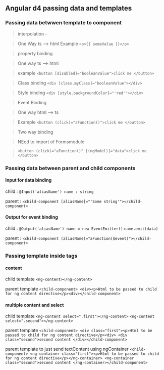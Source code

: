## Angular d4 passing data and templates 

### Passing data betwwen template to component

> interpolation - 

  > One Way ts --> html
  > Example `<p>{{ someValue }}</p>`
  
> property binding 

   > One way ts --> html
   
   > example `<button [disabled]="booleanValue">click me </button>`
   
  > Class binding `<div [class.myClass]="booleanValue"></div>`
  
  > Style binding `<div [style.backgroundColor]="'red'"></div>`
  
  
> Event Binding

  > One way html --> ts 
  
  > Example `<button (click)="aFunction()">click me </button>`
  
> Two way binding

  > NEed to import of Formsmodule
  
  > `<button (click)="aFunction()" [(ngModel)]="data">click me </button>`
  
  

### Passing data between parent and child components

#### Input for data binding
child : 
`@Input('aliasName') name : string`

parent :
`<child-component [aliasName]="'Some string'"></child-component>`


#### Output for event binding
child : 
`@Output('aliasName') name = new EventEmitter()`
`name.emit(data)`

parent :
`<child-component (aliasName)="aFunction($event)"></child-component>`


### Passing template inside tags

#### content
child template
`<ng-content></ng-content>`

parent template
`<child-component> <div><p>Html to be passed to child for ng content directive</p><div></child-component>`

#### multiple content and select
child template
`<ng-content select=".first"></ng-content>`
`<ng-content select=".second"></ng-content>`

parent template
`<child-component> <div class="first"><p>Html to be passed to child for ng content directive</p><div> <div class="second">second content </div></child-component>`

parent template to just send textContent using ngContainer
`<child-component> <ng-container class="first"><p>Html to be passed to child for ng content directive</p></ng-container> <ng-container class="second">second content </ng-container></child-component>`
